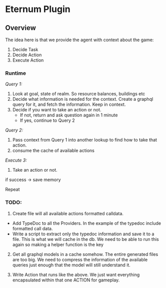 # Eternum Plugin

## Overview

The idea here is that we provide the agent with context about the game:

1. Decide Task
2. Decide Action
3. Execute Action

### Runtime

_Query 1:_

1. Look at goal, state of realm. So resource balances, buildings etc
2. Decide what information is needed for the context. Create a graphql query for it, and fetch the information. Keep in
   context.
3. Decide if you want to take an action or not.
   - If not, return and ask question again in 1 minute
   - If yes, continue to Query 2

_Query 2:_

1. Pass context from Query 1 into another lookup to find how to take that action.
2. consume the cache of available actions

_Execute 3:_

1. Take an action or not.

if success -> save memory

Repeat

### TODO:

1. Create file will all available actions formatted calldata.

- Add TypeDoc to all the Providers. In the example of the typedoc include formatted call data.
- Write a script to extract only the typedoc information and save it to a file. This is what we will cache in the db. We
  need to be able to run this again so making a helper function is the key

2. Get all graphql models in a cache somehow. The entire generated files are too big. We need to compress the
   information of the available queries just enough that the model will still understand it.

3. Write Action that runs like the above. We just want everything encapsulated within that one ACTION for gameplay.
